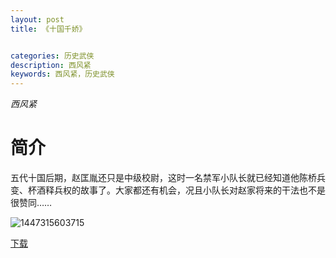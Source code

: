 ```yaml
---
layout: post
title: 《十国千娇》


categories: 历史武侠
description: 西风紧
keywords: 西风紧，历史武侠
---
```


*西风紧*

# 简介

五代十国后期，赵匡胤还只是中级校尉，这时一名禁军小队长就已经知道他陈桥兵变、杯酒释兵权的故事了。大家都还有机会，况且小队长对赵家将来的干法也不是很赞同……


![1447315603715](http://tva1.sinaimg.cn/large/008dGP0Fgy1gtw9bj70o0j306o08w75x.jpg)

[下载](https://link.jscdn.cn/1drv/aHR0cHM6Ly8xZHJ2Lm1zL3QvcyFBaGU2R2dNWmVFb2poQ2ZwX09wcE9Tb04xaUN5P2U9Ym5UZDRS.txt)

